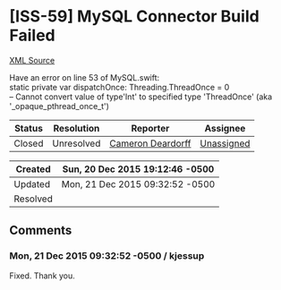 # [ISS-59] MySQL Connector Build Failed

[XML Source](../xml/ISS-59.xml)
<p><p>Have an error on line 53 of MySQL.swift:<br/>
         static private var dispatchOnce: Threading.ThreadOnce = 0<br/>
         &#8211; Cannot convert value of type'Int' to specified type 'ThreadOnce' (aka '_opaque_pthread_once_t')</p></p>





Status|Resolution|Reporter|Assignee
------|----------|--------|--------
Closed|Unresolved|[Cameron Deardorff](camdeardorff)|[Unassigned]($-1)





Created|Sun, 20 Dec 2015 19:12:46 -0500
-------|--------------
Updated|Mon, 21 Dec 2015 09:32:52 -0500
Resolved|


## Comments




### Mon, 21 Dec 2015 09:32:52 -0500 / kjessup 

<p><p>Fixed. Thank you.</p></p>


